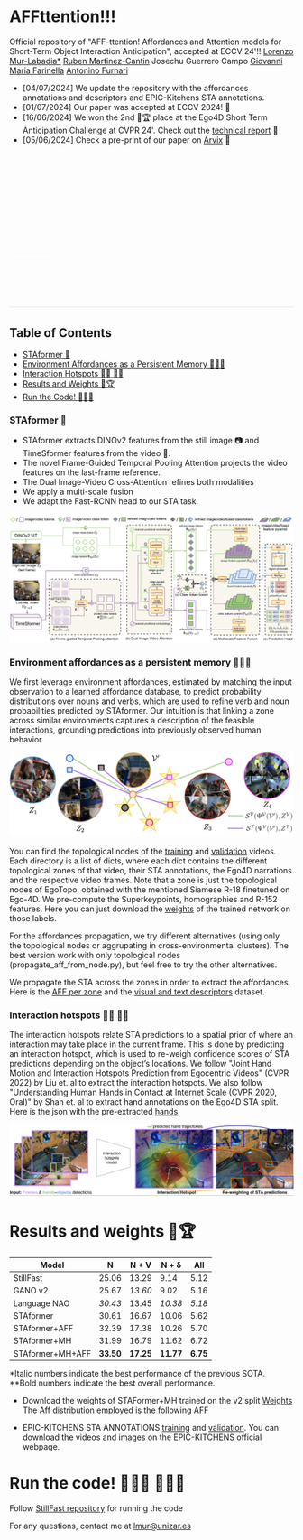 

# AFFttention!!!
Official repository of "AFF-ttention! Affordances and Attention models for Short-Term Object Interaction Anticipation", accepted at ECCV 24'!!
[Lorenzo Mur-Labadia*](https://sites.google.com/unizar.es/lorenzo-mur-labadia/inicio)
[Ruben Martinez-Cantin](https://webdiis.unizar.es/~rmcantin/)
Josechu Guerrero Campo
[Giovanni Maria Farinella](http://www.dmi.unict.it/~gfarinella)
[Antonino Furnari](https://www.antoninofurnari.it/)

- [04/07/2024] We update the repository with the affordances annotations and descriptors and EPIC-Kitchens STA annotations.
- [01/07/2024] Our paper was accepted at ECCV 2024! 🎉
- [16/06/2024] We won the 2nd 🥈🏆 place at the Ego4D Short Term Anticipation Challenge at CVPR 24'. Check out the [technical report](https://arxiv.org/pdf/2407.04369) 📃
- [05/06/2024] Check a pre-print of our paper on [Arvix](https://arxiv.org/pdf/2406.01194) 📃

![Teaser gif](images_GitHub_Affttention/teaser.gif)

## Table of Contents
- [STAformer 🤖](#staformer-)
- [Environment Affordances as a Persistent Memory 🧠💭🧠](#environment-affordances-as-a-persistent-memory-)
- [Interaction Hotspots 🫳🏻 🖐🏻](#interaction-hotspots-)
- [Results and Weights 🥈🏆](#results-and-weights-)
- [Run the Code! 🧑🏽‍💻](#run-the-code-)

### STAformer 🤖

* STAformer extracts DINOv2 features from the still image 📷 and TimeSformer features from the video 🎥.
* The novel Frame-Guided Temporal Pooling Attention projects the video features on the last-frame reference.
* The Dual Image-Video Cross-Attention refines both modalities
* We apply a multi-scale fusion
* We adapt the Fast-RCNN head to our STA task.

![Backbone](images_GitHub_Affttention/architecture.png)

### Environment affordances as a persistent memory 🧠💭🧠

We first leverage environment affordances, estimated by matching the input observation to a learned affordance database, to predict probability distributions over nouns and verbs, which are used to refine verb and noun probabilities predicted by STAformer. Our intuition is that linking a zone across similar environments captures a description of the feasible interactions, grounding predictions into previously observed human behavior

![Env_Aff](images_GitHub_Affttention/env_aff.png)



You can find the topological nodes of the [training](https://drive.google.com/drive/folders/1kMPBrhFyDjICl4I2cvstZGUxJjFg3WQQ?usp=drive_link) and [validation](https://drive.google.com/drive/folders/11ImgNItf6rdvvXOWvNgF1YBTyzSzUn8F?usp=drive_link) videos. Each directory is a list of dicts, where each dict contains the different topological zones of that video, their STA annotations, the Ego4D narrations and the respective video frames. Note that a zone is just the topological nodes of EgoTopo, obtained with the mentioned Siamese R-18 finetuned on Ego-4D. We pre-compute the Superkeypoints, homographies and R-152 features. Here you can just download the [weights](https://iplab.dmi.unict.it/sharing/afftention/Ego_4D_Siamese_R18_5MLP_ALL_18_5130.pth) of the trained network on those labels.

For the affordances propagation, we try different alternatives (using only the topological nodes or aggrupating in cross-environmental clusters). The best version work with only topological nodes (propagate_aff_from_node.py), but feel free to try the other alternatives.

We propagate the STA across the zones in order to extract the affordances. Here is the [AFF per zone](https://drive.google.com/file/d/1Jf7MjjDZaIkAR-ctu8n7qUBqp0UeJfuV/view?usp=drive_link) and the [visual and text descriptors](https://drive.google.com/drive/folders/1EoD2nMwOC0Vh_aBnUZ4eb6x57DnKJQla?usp=drive_link) dataset.

### Interaction hotspots 🫳🏻 🖐🏻

The interaction hotspots relate STA predictions to a spatial prior of where an interaction may take place in the current frame. This is done by predicting an interaction hotspot, which is used to re-weigh confidence scores of STA predictions depending on the object’s locations. We follow "Joint Hand Motion and Interaction Hotspots Prediction from Egocentric Videos" (CVPR 2022) by Liu et. al to extract the interaction hotspots. We also follow "Understanding Human Hands in Contact at Internet Scale (CVPR 2020, Oral)" by Shan et. al to extract hand annotations on the Ego4D STA split. Here is the json with the pre-extracted [hands](https://drive.google.com/file/d/1AI6a4EwD8QZmJcXcS8ohO2-uGoJAE7uh/view?usp=drive_link).

![Env_Aff](images_GitHub_Affttention/int_hotspots.png)

# Results and weights 🥈🏆

| Model               | N      | N + V  | N + δ  | All  |
|---------------------|--------|--------|--------|------|
| StillFast           | 25.06  | 13.29  | 9.14   | 5.12 |
| GANO v2             | 25.67  | *13.60* | 9.02   | 5.16 |
| Language NAO        | *30.43* | 13.45  | *10.38* | *5.18*|
| STAformer           | 30.61  | 16.67  | 10.06  | 5.62 |
| STAformer+AFF       | 32.39  | 17.38  | 10.26  | 5.70 |
| STAformer+MH        | 31.99  | 16.79  | 11.62  | 6.72 |
| STAformer+MH+AFF    | **33.50**| **17.25**| **11.77**| **6.75**|

*Italic numbers indicate the best performance of the previous SOTA.
**Bold numbers indicate the best overall performance.
  
- Download the weights of STAFormer+MH trained on the v2 split [Weights](https://iplab.dmi.unict.it/sharing/afftention/epoch=11-step=0147408-map_box_noun_verb_ttc=5.5036.ckpt) The Aff distribution employed is the following [AFF](https://iplab.dmi.unict.it/sharing/afftention/predicted_AFF_only_nodes_weighted_MAX_normalized_softmaxT2_text_visual_all_with_all.npy)
  
- EPIC-KITCHENS STA ANNOTATIONS [training](https://iplab.dmi.unict.it/sharing/afftention/train_annotations.pkl) and [validation](https://iplab.dmi.unict.it/sharing/afftention/val_annotations.pkl). You can download the videos and images on the EPIC-KITCHENS official webpage.

# Run the code! 🧑🏽‍💻 🧑🏽‍💻

Follow [StillFast repository](https://github.com/fpv-iplab/stillfast/tree/master) for running the code 

For any questions, contact me at lmur@unizar.es 
